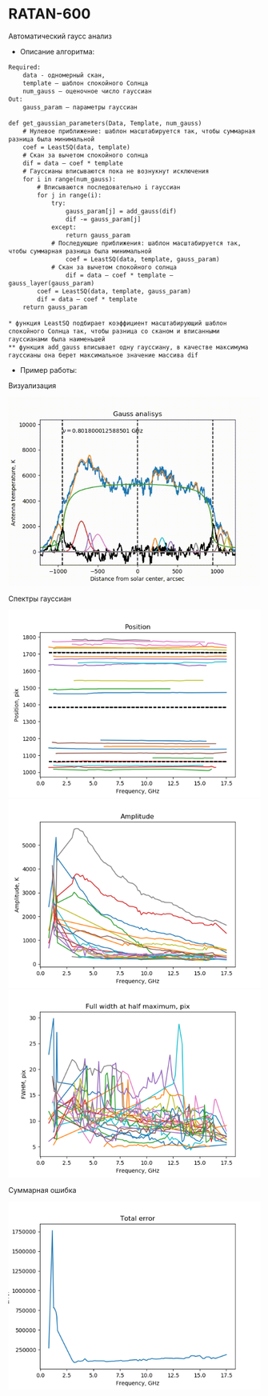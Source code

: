 # RATAN-600
Автоматический гаусс анализ

* Описание алгоритма:

```{r, tidy=FALSE, eval=FALSE, highlight=FALSE }
Required: 
    data - одномерный скан,
    template – шаблон спокойного Солнца
    num_gauss – оценочное число гауссиан
Out: 
    gauss_param – параметры гауссиан

def get_gaussian_parameters(Data, Template, num_gauss)
    # Нулевое приближение: шаблон масштабируется так, чтобы суммарная разница была минимальной 
    coef = LeastSQ(data, template)
    # Скан за вычетом спокойного солнца
    dif = data – coef * template
    # Гауссианы вписываются пока не вознукнут исключения
    for i in range(num_gauss):
        # Вписываются последовательно i гауссиан
        for j in range(i):
            try:
                gauss_param[j] = add_gauss(dif)
                dif -= gauss_param[j]
            except:
                return gauss_param
            # Последующие приближения: шаблон масштабируется так, чтобы суммарная разница была минимальной
                coef = LeastSQ(data, template, gauss_param)
            # Скан за вычетом спокойного солнца
                dif = data – coef * template – gauss_layer(gauss_param)
        coef = LeastSQ(data, template, gauss_param)
        dif = data – coef * template
    return gauss_param

* функция LeastSQ подбирает коэффициент масштабирующий шаблон спокойного Солнца так, чтобы разница со сканом и вписанными гауссианами была наименьшей
** функция add_gauss вписывает одну гауссиану, в качестве максимума гауссианы она берет максимальное значение массива dif
```

* Пример работы:

Визуализация

![GitHub Logo](images/writer_test.gif)

Спектры гауссиан

![GitHub Logo](images/20150715_121933_sun0_out_pos.png)
![GitHub Logo](images/20150715_121933_sun0_out_amp.png)
![GitHub Logo](images/20150715_121933_sun0_out_FWHM.png)

Суммарная ошибка

![GitHub Logo](images/20150715_121933_sun0_out_error.png)
